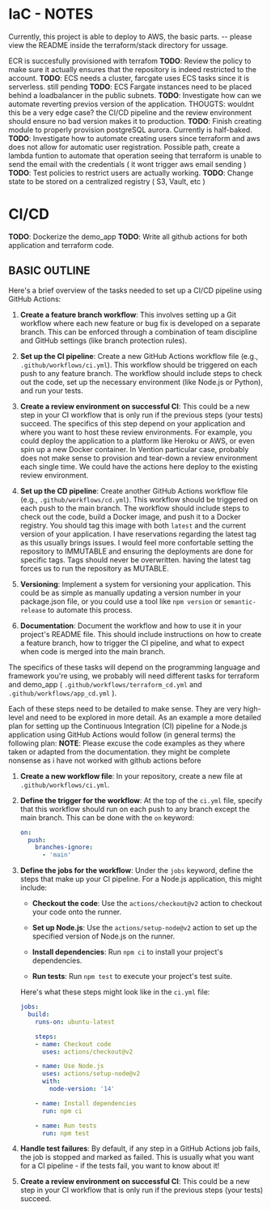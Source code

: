 # IaC - NOTES
<!-- 
In the project, you will see a `terraform` folder. We want you to create the needed open tofu
code to create the necessary infrastructure to host a small application. The requirements to run
this application are as follows:

- Must run in AWS
- Must have an ECR instance with a docker repository for our `demo_app`
- Must run in an ECS Fargate environment
    - The application needs to be reachable from the outside world
    - The application must have an auto-scalable policy
    - Need to revert to the previous version if the latest version fails to deploy properly
- Must have an aurora-pgsql database
    - The database should not be accessible from the outside world
- A list of Vention members must have read access to the AWS project, except IAM and
    billing policies. Vention members should only be allowed to view things, not modify or
    add new AWS services.
    - jonathan.ducharme@vention.cc
    - max.windisch@vention.cc 
-->

Currently, this project is able to deploy to AWS, the basic parts. -- please view the README inside the terraform/stack directory for ussage.

ECR is succesfully provisioned with terrafom
**TODO**: Review the policy to make sure it actually ensures that the repository is indeed restricted to the account.
**TODO**: ECS needs a cluster, farcgate uses ECS tasks since it is serverless. still pending
**TODO**: ECS Fargate instances need to be placed behind a loadbalancer in the public subnets.
**TODO**: Investigate how can we automate reverting previos version of the application.
      THOUGTS: wouldnt this be a very edge case? the CI/CD pipeline and the review environment should ensure no bad version makes it to production.
**TODO**: Finish creating module to properly provision postgreSQL aurora. Currently is half-baked.
**TODO**: Investigate how to automate creating users since terraform and aws does not allow for automatic user registration. Possible path, create a lambda funtion to automate that operation seeing that terraform is unable to send the email with the credentials ( it wont trigger aws email sending )
**TODO**: Test policies to restrict users are actually working.
**TODO**: Change state to be stored on a centralized registry ( S3, Vault, etc )

# CI/CD
<!-- 
In the project, you will see a folder demo_app. Your task here is to create a CI/CD pipeline to test our demo_app, create a docker image and push that image to an AWS ECR repository.

This is left intentionally vague, so you must understand what is in this demo_app and what is required to have the most efficient CI/CD pipeline.

- Create a feature branch workflow
- Each commit to the feature branch must run the CI pipeline
- Each commit to the feature branch should create a review environment if the CI pipeline succeeds
- Each merge to main should run the CI pipeline and CD pipeline
    - CD pipeline should generate a docker image with the latest tag and an associated version tag 
-->

**TODO**: Dockerize the demo_app
**TODO**: Write all github actions for both application and terraform code.
## BASIC OUTLINE

Here's a brief overview of the tasks needed to set up a CI/CD pipeline using GitHub Actions:

1. **Create a feature branch workflow**: This involves setting up a Git workflow where each new feature or bug fix is developed on a separate branch. This can be enforced through a combination of team discipline and GitHub settings (like branch protection rules).

2. **Set up the CI pipeline**: Create a new GitHub Actions workflow file (e.g., `.github/workflows/ci.yml`). This workflow should be triggered on each push to any feature branch. The workflow should include steps to check out the code, set up the necessary environment (like Node.js or Python), and run your tests.

3. **Create a review environment on successful CI**: This could be a new step in your CI workflow that is only run if the previous steps (your tests) succeed. The specifics of this step depend on your application and where you want to host these review environments. For example, you could deploy the application to a platform like Heroku or AWS, or even spin up a new Docker container. In Vention particular case, probably does not make sense to provision and tear-down a review environment each single time. We could have the actions here deploy to the existing review environment.

4. **Set up the CD pipeline**: Create another GitHub Actions workflow file (e.g., `.github/workflows/cd.yml`). This workflow should be triggered on each push to the main branch. The workflow should include steps to check out the code, build a Docker image, and push it to a Docker registry. You should tag this image with both `latest` and the current version of your application. I have reservations regarding the latest tag as this usually brings issues. I would feel more confortable setting the repository to IMMUTABLE and ensuring the deployments are done for specific tags. Tags should never be overwritten. having the latest tag forces us to run the repository as MUTABLE.

5. **Versioning**: Implement a system for versioning your application. This could be as simple as manually updating a version number in your package.json file, or you could use a tool like `npm version` or `semantic-release` to automate this process.

6. **Documentation**: Document the workflow and how to use it in your project's README file. This should include instructions on how to create a feature branch, how to trigger the CI pipeline, and what to expect when code is merged into the main branch.

The specifics of these tasks will depend on the programming language and framework you're using, we probably will need different tasks for terraform and demo_app ( `.github/workflows/terraform_cd.yml` and `.github/workflows/app_cd.yml` ).

Each of these steps need to be detailed to make sense. They are very high-level and need to be explored in more detail. As an example a more detailed plan for setting up the Continuous Integration (CI) pipeline for a Node.js application using GitHub Actions would follow (in general terms) the following plan:
**NOTE**: Please excuse the code examples as they where taken or adapted from the documentation. they might be complete nonsense as i have not worked with github actions before

1. **Create a new workflow file**: In your repository, create a new file at `.github/workflows/ci.yml`. 

2. **Define the trigger for the workflow**: At the top of the `ci.yml` file, specify that this workflow should run on each push to any branch except the main branch. This can be done with the `on` keyword:

    ```yaml
    on:
      push:
        branches-ignore:
          - 'main'
    ```

3. **Define the jobs for the workflow**: Under the `jobs` keyword, define the steps that make up your CI pipeline. For a Node.js application, this might include:

    - **Checkout the code**: Use the `actions/checkout@v2` action to checkout your code onto the runner.

    - **Set up Node.js**: Use the `actions/setup-node@v2` action to set up the specified version of Node.js on the runner.

    - **Install dependencies**: Run `npm ci` to install your project's dependencies.

    - **Run tests**: Run `npm test` to execute your project's test suite.

    Here's what these steps might look like in the `ci.yml` file:

    ```yaml
    jobs:
      build:
        runs-on: ubuntu-latest

        steps:
        - name: Checkout code
          uses: actions/checkout@v2

        - name: Use Node.js
          uses: actions/setup-node@v2
          with:
            node-version: '14'

        - name: Install dependencies
          run: npm ci

        - name: Run tests
          run: npm test
    ```

4. **Handle test failures**: By default, if any step in a GitHub Actions job fails, the job is stopped and marked as failed. This is usually what you want for a CI pipeline - if the tests fail, you want to know about it!

5. **Create a review environment on successful CI**: This could be a new step in your CI workflow that is only run if the previous steps (your tests) succeed.

